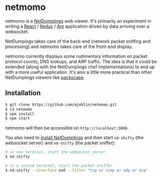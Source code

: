 # netmomo

netmomo is a [NetDumplings](https://netdumplings.readthedocs.org) web viewer.
It's primarily an experiment in writing a
[React](https://facebook.github.io/react/) / 
[Redux](http://redux.js.org/) / 
[Ant](https://ant.design/) application driven by data arriving over a websocket.

NetDumpings takes care of the back-end (network packet sniffing and processing)
and netmomo takes care of the front-end display.

netmomo currently displays some rudimentary information on packet protocol
counts, DNS lookups, and ARP traffic. The idea is that it could be extended
(along with the NetDumplings chef implementations) to end up with a more useful
application. It's also a little more practical than other NetDumplings viewers
like [packscape](https://github.com/mjoblin/packscape).

## Installation

```bash
$ git clone https://github.com/mjoblin/netmomo.git
$ cd netmomo
$ npm install
$ npm start
```

netmomo will then be accessible on `http://localhost:3000`.

You also need to
[install NetDumplings](https://netdumplings.readthedocs.io/en/latest/pages/installation.html)
and then start `nd-shifty` (the websocket server) and `nd-snifty` (the packet
sniffer):

```bash
# in one terminal, start the websocket server
$ nd-shifty

# in a second terminal, start the packet sniffer
$ nd-snifty --interface en0 --filter "tcp or icmp or udp or arp"
```